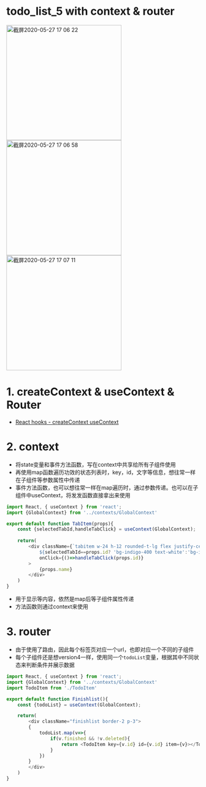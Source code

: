 # todo_list_5 with context & router

<img width="300" alt="截屏2020-05-27 17 06 22" src="https://user-images.githubusercontent.com/26485327/82993983-67500200-a03c-11ea-91c5-b052a2e83812.png">
<img width="300" alt="截屏2020-05-27 17 06 58" src="https://user-images.githubusercontent.com/26485327/82994044-7cc52c00-a03c-11ea-9d2f-1f988402e4e2.png">
<img width="300" alt="截屏2020-05-27 17 07 11" src="https://user-images.githubusercontent.com/26485327/82994057-83ec3a00-a03c-11ea-9fc2-c3bf7af9574a.png">


# 1. createContext & useContext & Router
- [React hooks - createContext useContext](https://github.com/davidkorea/30days_frontend/blob/master/00_Tips/useContext_router.md)


# 2. context

- 将state变量和事件方法函数，写在context中共享给所有子组件使用
- 再使用map函数遍历功效的状态列表时，key，id，文字等信息，想往常一样在子组件等参数属性中传递
- 事件方法函数，也可以想往常一样在map遍历时，通过参数传递。也可以在子组件中useContext，将发发函数直接拿出来使用

```javascript
import React, { useContext } from 'react';
import {GlobalContext} from '../contexts/GlobalContext'

export default function TabItem(props){
    const {selectedTabId,handleTabClick} = useContext(GlobalContext);
    
    return(
        <div className={`tabitem w-24 h-12 rounded-t-lg flex justify-center items-center
            ${selectedTabId==props.id? 'bg-indigo-400 text-white':'bg-indigo-200'}`}
            onClick={()=>handleTabClick(props.id)}
        >
            {props.name}
        </div>
    )
}
```
- 用于显示等内容，依然是map后等子组件属性传递
- 方法函数则通过context来使用

# 3. router

- 由于使用了路由，因此每个标签页对应一个url，也即对应一个不同的子组件
- 每个子组件还是想version4一样，使用同一个`todoList`变量，根据其中不同状态来判断条件并展示数据

```javascript
import React, { useContext } from 'react';
import {GlobalContext} from '../contexts/GlobalContext'
import TodoItem from './TodoItem'

export default function Finishlist(){
    const {todoList} = useContext(GlobalContext);

    return(
        <div className="finishlist border-2 p-3">
        {
            todoList.map(v=>{
                if(v.finished && !v.deleted){
                    return <TodoItem key={v.id} id={v.id} item={v}></TodoItem>
                }
            })
        }            
        </div>
    )
}
```
